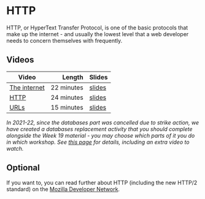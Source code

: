 # HTTP

HTTP, or HyperText Transfer Protocol, is one of the basic protocols that make up the internet - and usually the lowest level that a web developer needs to concern themselves with frequently.

## Videos

| Video | Length | Slides |
|-------|-------:|--------|
| [The internet](https://web.microsoftstream.com/video/70642ec0-ed1b-4fc6-a5ef-26213128c2e7?channelId=793a8a65-ed73-4803-820f-dd7f2c675f46) | 22 minutes | [slides](https://uob.sharepoint.com/:b:/r/teams/UnitTeams-COMS10012-2021-22-TB-2-A/Shared%20Documents/Documents/The%20internet.pdf) | 
| [HTTP](https://web.microsoftstream.com/video/1895a219-f515-41b7-a1e9-562b48945b59?channelId=793a8a65-ed73-4803-820f-dd7f2c675f46) | 24 minutes | [slides](https://uob.sharepoint.com/:b:/r/teams/UnitTeams-COMS10012-2021-22-TB-2-A/Shared%20Documents/Documents/HTTP.pdf) | 
| [URLs](https://web.microsoftstream.com/video/3d3409a0-0295-416f-9f98-020c720761d1?channelId=793a8a65-ed73-4803-820f-dd7f2c675f46) | 15 minutes | [slides](https://uob.sharepoint.com/:b:/r/teams/UnitTeams-COMS10012-2021-22-TB-2-A/Shared%20Documents/Documents/URLs.pdf) | 

_In 2021-22, since the databases part was cancelled due to strike action, we have created a databases replacement activity that you should complete alongside the Week 19 material - you may choose which parts of it you do in which workshop. See [this page](../../databases.html) for details, including an extra video to watch._

## Optional

If you want to, you can read further about HTTP (including the new HTTP/2 standard) on the [Mozilla Developer Network](https://developer.mozilla.org/en-US/docs/Web/HTTP).